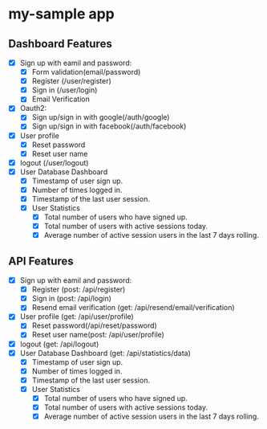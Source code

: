 # my-sample app

## Dashboard Features

- [x] Sign up with eamil and password:
  - [x] Form validation(email/password)
  - [x] Register (/user/register)
  - [x] Sign in (/user/login)
  - [x] Email Verification
- [x] Oauth2:
  - [x] Sign up/sign in with google(/auth/google)
  - [x] Sign up/sign in with facebook(/auth/facebook)
- [x] User profile
  - [x] Reset password
  - [x] Reset user name
- [x] logout (/user/logout)
- [x] User Database Dashboard
  - [x] Timestamp of user sign up.
  - [x] Number of times logged in.
  - [x] Timestamp of the last user session.
  - [x] User Statistics
    - [x] Total number of users who have signed up.
    - [x] Total number of users with active sessions today.
    - [x] Average number of active session users in the last 7 days rolling.

## API Features

- [x] Sign up with eamil and password:
  - [x] Register (post: /api/register)
  - [x] Sign in (post: /api/login)
  - [x] Resend email verification (get: /api/resend/email/verification)
- [x] User profile (get: /api/user/profile)
  - [x] Reset password(/api/reset/password)
  - [x] Reset user name(post: /api/user/profile)
- [x] logout (get: /api/logout)
- [x] User Database Dashboard (get: /api/statistics/data)
  - [x] Timestamp of user sign up.
  - [x] Number of times logged in.
  - [x] Timestamp of the last user session.
  - [x] User Statistics
    - [x] Total number of users who have signed up.
    - [x] Total number of users with active sessions today.
    - [x] Average number of active session users in the last 7 days rolling.
